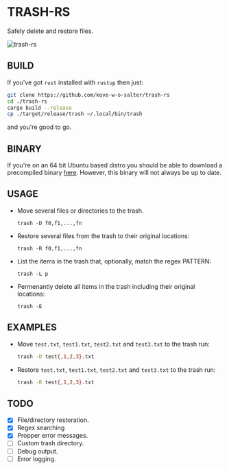 # TRASH-RS
Safely delete and restore files.

![trash-rs](https://github.com/Kove-W-O-Salter/trash-rs/blob/master/preview.gif?raw=true)

## BUILD
If you've got `rust` installed with `rustup` then just:
```bash
git clone https://github.com/kove-w-o-salter/trash-rs
cd ./trash-rs
cargo build --release
cp ./target/release/trash ~/.local/bin/trash
```
and you're good to go.
## BINARY
If you're on an 64 bit Ubuntu based distro you should be able to download a precompiled binary [here](https://drive.google.com/open?id=1LNJnqY3O6GdpY2ROCUg_t3BP4SK8X06I). However, this binary will not always be up to date.

## USAGE
* Move several files or directories to the trash.
  ```
  trash -D f0,f1,...,fn
  ```
* Restore several files from the trash to their original locations:
  ```
  trash -R f0,f1,...,fn
  ```
* List the items in the trash that, optionally, match the regex PATTERN:
  ```
  trash -L p
  ```
* Permenantly delete all items in the trash including their original locations:
  ```
  trash -E
  ```

## EXAMPLES
* Move `test.txt`, `test1.txt`, `test2.txt` and `test3.txt` to the trash run:
  ```bash
  trash -D test{,1,2,3}.txt
  ```
* Restore `test.txt`, `test1.txt`, `test2.txt` and `test3.txt` to the trash run:
  ```bash
  trash -R test{,1,2,3}.txt
  ```

## TODO
- [X] File/directory restoration.
- [X] Regex searching
- [X] Propper error messages.
- [ ] Custom trash directory.
- [ ] Debug output.
- [ ] Error logging.

